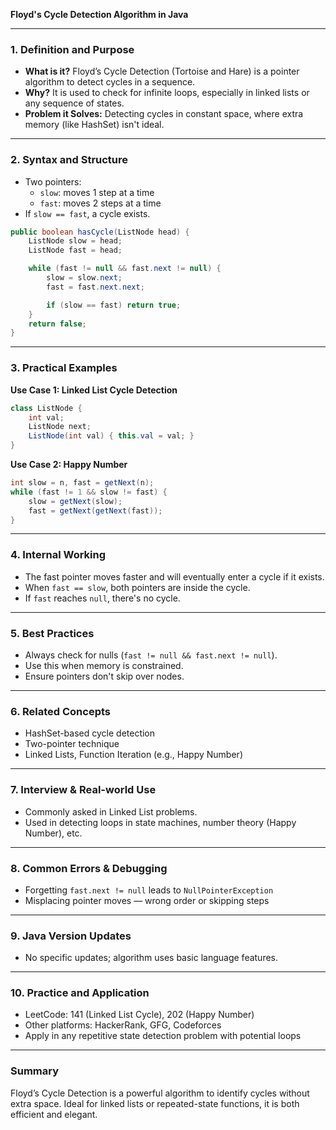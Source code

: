 **Floyd's Cycle Detection Algorithm in Java**

---

### 1. Definition and Purpose

- **What is it?** Floyd’s Cycle Detection (Tortoise and Hare) is a pointer algorithm to detect cycles in a sequence.
- **Why?** It is used to check for infinite loops, especially in linked lists or any sequence of states.
- **Problem it Solves:** Detecting cycles in constant space, where extra memory (like HashSet) isn't ideal.

---

### 2. Syntax and Structure

- Two pointers:
  - `slow`: moves 1 step at a time
  - `fast`: moves 2 steps at a time
- If `slow == fast`, a cycle exists.

```java
public boolean hasCycle(ListNode head) {
    ListNode slow = head;
    ListNode fast = head;

    while (fast != null && fast.next != null) {
        slow = slow.next;
        fast = fast.next.next;

        if (slow == fast) return true;
    }
    return false;
}
```

---

### 3. Practical Examples

**Use Case 1: Linked List Cycle Detection**

```java
class ListNode {
    int val;
    ListNode next;
    ListNode(int val) { this.val = val; }
}
```

**Use Case 2: Happy Number**

```java
int slow = n, fast = getNext(n);
while (fast != 1 && slow != fast) {
    slow = getNext(slow);
    fast = getNext(getNext(fast));
}
```

---

### 4. Internal Working

- The fast pointer moves faster and will eventually enter a cycle if it exists.
- When `fast == slow`, both pointers are inside the cycle.
- If `fast` reaches `null`, there's no cycle.

---

### 5. Best Practices

- Always check for nulls (`fast != null && fast.next != null`).
- Use this when memory is constrained.
- Ensure pointers don't skip over nodes.

---

### 6. Related Concepts

- HashSet-based cycle detection
- Two-pointer technique
- Linked Lists, Function Iteration (e.g., Happy Number)

---

### 7. Interview & Real-world Use

- Commonly asked in Linked List problems.
- Used in detecting loops in state machines, number theory (Happy Number), etc.

---

### 8. Common Errors & Debugging

- Forgetting `fast.next != null` leads to `NullPointerException`
- Misplacing pointer moves — wrong order or skipping steps

---

### 9. Java Version Updates

- No specific updates; algorithm uses basic language features.

---

### 10. Practice and Application

- LeetCode: 141 (Linked List Cycle), 202 (Happy Number)
- Other platforms: HackerRank, GFG, Codeforces
- Apply in any repetitive state detection problem with potential loops

---

### Summary

Floyd’s Cycle Detection is a powerful algorithm to identify cycles without extra space. Ideal for linked lists or repeated-state functions, it is both efficient and elegant.

